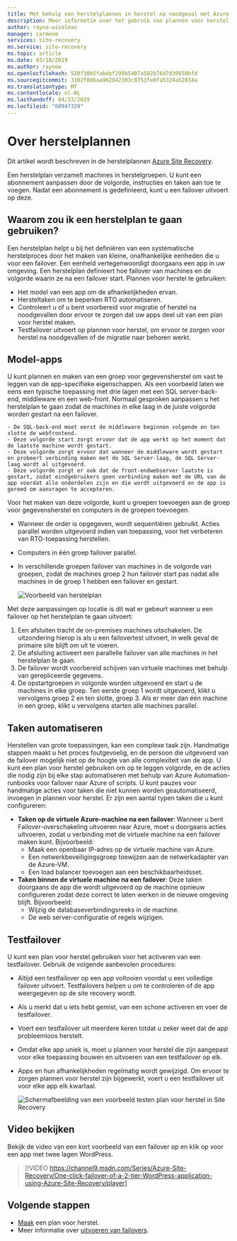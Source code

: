 ```yaml
---
title: Met behulp van herstelplannen in herstel na noodgeval met Azure Site Recovery | Microsoft Docs
description: Meer informatie over het gebruik van plannen voor herstel voor herstel na noodgeval met de Azure Site Recovery-service.
author: rayne-wiselman
manager: carmonm
services: site-recovery
ms.service: site-recovery
ms.topic: article
ms.date: 03/18/2019
ms.author: raynew
ms.openlocfilehash: 520f30b5fabebf299b5407a502b76d7d30850bfd
ms.sourcegitcommit: 3102f886aa962842303c8753fe8fa5324a52834a
ms.translationtype: MT
ms.contentlocale: nl-NL
ms.lasthandoff: 04/23/2019
ms.locfileid: "60947339"
---
```

# <a name="about-recovery-plans"></a>Over herstelplannen

Dit artikel wordt beschreven in de herstelplannen [Azure Site Recovery](site-recovery-overview.md).

Een herstelplan verzamelt machines in herstelgroepen. U kunt een abonnement aanpassen door de volgorde, instructies en taken aan toe te voegen. Nadat een abonnement is gedefinieerd, kunt u een failover uitvoert op deze.



## <a name="why-use-a-recovery-plan"></a>Waarom zou ik een herstelplan te gaan gebruiken?

Een herstelplan helpt u bij het definiëren van een systematische herstelproces door het maken van kleine, onafhankelijke eenheden die u voor een failover. Een eenheid vertegenwoordigt doorgaans een app in uw omgeving. Een herstelplan definieert hoe failover van machines en de volgorde waarin ze na een failover start. Plannen voor herstel te gebruiken:

* Het model van een app om de afhankelijkheden ervan.
* Hersteltaken om te beperken RTO automatiseren.
* Controleert u of u bent voorbereid voor migratie of herstel na noodgevallen door ervoor te zorgen dat uw apps deel uit van een plan voor herstel maken.
* Testfailover uitvoert op plannen voor herstel, om ervoor te zorgen voor herstel na noodgevallen of de migratie naar behoren werkt.


## <a name="model-apps"></a>Model-apps

U kunt plannen en maken van een groep voor gegevensherstel om vast te leggen van de app-specifieke eigenschappen. Als een voorbeeld laten we eens een typische toepassing met drie lagen met een SQL server-back-end, middleware en een web-front. Normaal gesproken aanpassen u het herstelplan te gaan zodat de machines in elke laag in de juiste volgorde worden gestart na een failover.

    - De SQL-back-end moet eerst de middleware beginnen volgende en ten slotte de webfrontend.
    - Deze volgorde start zorgt ervoor dat de app werkt op het moment dat de laatste machine wordt gestart.
    - Deze volgorde zorgt ervoor dat wanneer de middleware wordt gestart en probeert verbinding maken met de SQL Server-laag, de SQL Server-laag wordt al uitgevoerd. 
    - Deze volgorde zorgt er ook dat de front-endwebserver laatste is gestart, zodat eindgebruikers geen verbinding maken met de URL van de app voordat alle onderdelen zijn en die wordt uitgevoerd en de app is gereed om aanvragen te accepteren.

Voor het maken van deze volgorde, kunt u groepen toevoegen aan de groep voor gegevensherstel en computers in de groepen toevoegen.
- Wanneer de order is opgegeven, wordt sequentiëren gebruikt. Acties parallel worden uitgevoerd indien van toepassing, voor het verbeteren van RTO-toepassing herstellen.
- Computers in één groep failover parallel.
- In verschillende groepen failover van machines in de volgorde van groepen, zodat de machines groep 2 hun failover start pas nadat alle machines in de groep 1 hebben een failover en gestart.

    ![Voorbeeld van herstelplan](./media/recovery-plan-overview/rp.png)

Met deze aanpassingen op locatie is dit wat er gebeurt wanneer u een failover op het herstelplan te gaan uitvoert: 

1. Een afsluiten tracht de on-premises machines uitschakelen. De uitzondering hierop is als u een failovertest uitvoert, in welk geval de primaire site blijft om uit te voeren. 
2. De afsluiting activeert een parallelle failover van alle machines in het herstelplan te gaan.
3. De failover wordt voorbereid schijven van virtuele machines met behulp van gerepliceerde gegevens.
4. De opstartgroepen in volgorde worden uitgevoerd en start u de machines in elke groep. Ten eerste groep 1 wordt uitgevoerd, klikt u vervolgens groep 2 en ten slotte, groep 3. Als er meer dan één machine in een groep, klikt u vervolgens starten alle machines parallel.


## <a name="automate-tasks"></a>Taken automatiseren

Herstellen van grote toepassingen, kan een complexe taak zijn. Handmatige stappen maakt u het proces foutgevoelig, en de persoon die uitgevoerd van de failover mogelijk niet op de hoogte van alle complexiteit van de app. U kunt een plan voor herstel gebruiken om op te leggen volgorde, en de acties die nodig zijn bij elke stap automatiseren met behulp van Azure Automation-runbooks voor failover naar Azure of scripts. U kunt pauzes voor handmatige acties voor taken die niet kunnen worden geautomatiseerd, invoegen in plannen voor herstel. Er zijn een aantal typen taken die u kunt configureren:

* **Taken op de virtuele Azure-machine na een failover**: Wanneer u bent Failover-overschakeling uitvoeren naar Azure, moet u doorgaans acties uitvoeren, zodat u verbinding met de virtuele machine na een failover maken kunt. Bijvoorbeeld: 
    * Maak een openbaar IP-adres op de virtuele machine van Azure.
    * Een netwerkbeveiligingsgroep toewijzen aan de netwerkadapter van de Azure-VM.
    * Een load balancer toevoegen aan een beschikbaarheidsset.
* **Taken binnen de virtuele machine na een failover**: Deze taken doorgaans de app die wordt uitgevoerd op de machine opnieuw configureren zodat deze correct te laten werken in de nieuwe omgeving blijft. Bijvoorbeeld:
    * Wijzig de databaseverbindingsreeks in de machine.
    * De web server-configuratie of regels wijzigen.


## <a name="test-failover"></a>Testfailover

U kunt een plan voor herstel gebruiken voor het activeren van een testfailover. Gebruik de volgende aanbevolen procedures:

- Altijd een testfailover op een app voltooien voordat u een volledige failover uitvoert. Testfailovers helpen u om te controleren of de app weergegeven op de site recovery wordt.
- Als u merkt dat u iets hebt gemist, van een schone activeren en voer de testfailover. 
- Voert een testfailover uit meerdere keren totdat u zeker weet dat de app probleemloos herstelt.
- Omdat elke app uniek is, moet u plannen voor herstel die zijn aangepast voor elke toepassing bouwen en uitvoeren van een testfailover op elk.
- Apps en hun afhankelijkheden regelmatig wordt gewijzigd. Om ervoor te zorgen plannen voor herstel zijn bijgewerkt, voert u een testfailover uit voor elke app elk kwartaal.

    ![Schermafbeelding van een voorbeeld testen plan voor herstel in Site Recovery](./media/recovery-plan-overview/rptest.png)

## <a name="watch-the-video"></a>Video bekijken

Bekijk de video van een kort voorbeeld van een failover op en klik op voor een app met twee lagen WordPress.
    
> [!VIDEO https://channel9.msdn.com/Series/Azure-Site-Recovery/One-click-failover-of-a-2-tier-WordPress-application-using-Azure-Site-Recovery/player]



## <a name="next-steps"></a>Volgende stappen

- [Maak](site-recovery-create-recovery-plans.md) een plan voor herstel.
- Meer informatie over [uitvoeren van failovers](site-recovery-failover.md).  
